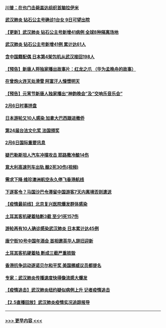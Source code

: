 #### [川普：在也门击毙盖达组织首脑拉伊米](../pages/prog202/a102771528.md?t=02071602) 
#### [武汉肺炎 钻石公主号确诊1台女 9日可望出院](../pages/prog202/a102771518.md?t=02071602) 
#### [【更新】武汉肺炎 钻石公主号新增41病例 全球8种隔离场地](../pages/prog202/a102770740.md?t=02071602) 
#### [武汉肺炎 钻石公主号新增41例 累计达61人](../pages/prog202/a102771486.md?t=02071602) 
#### [含中国籍配偶 日本第4架包机从武汉接回198人](../pages/prog202/a102771472.md?t=02071602) 
#### [【预告】新唐人将独家播出故事片：红龙之爪 （华为孟晚舟的故事）](../pages/prog202/a102767728.md?t=02071602) 
#### [在曾炮火连天处滑雪 阿富汗人憧憬明天](../pages/prog202/a102771290.md?t=02071602) 
#### [【预告】元宵节新唐人独家播出“神韵晚会”及“交响乐音乐会”](../pages/prog202/a102767674.md?t=02071602) 
#### [2月6日时事拼盘](../pages/prog202/a102771225.md?t=02071602) 
#### [日本游轮又10人感染 加拿大巴西跟进撤侨](../pages/prog202/a102771084.md?t=02071602) 
#### [第24届台法文化奖 法国颁奖](../pages/prog202/a102771032.md?t=02071602) 
#### [2月6日国际重要讯息](../pages/prog202/a102770794.md?t=02071602) 
#### [疑巴勒斯坦人汽车冲撞攻击 耶路撒冷酿14伤](../pages/prog202/a102770586.md?t=02071602) 
#### [意大利高速列车出轨 酿2死30伤(视频)](../pages/prog202/a102770762.md?t=02071602) 
#### [需求下降 维珍澳洲航空永久停飞香港航线](../pages/prog202/a102770751.md?t=02071602) 
#### [下逐客令？马国沙巴令滞留中国游客7天内离境否则遣送](../pages/prog202/a102770640.md?t=02071602) 
#### [【疫情最前线】北京复兴医院爆发群体感染](../pages/prog202/a102770602.md?t=02071602) 
#### [土耳其客机硬着陆断3截 至少1死157伤](../pages/prog202/a102770508.md?t=02071602) 
#### [游轮再有10人确诊感染武汉肺炎 日本累计达45例](../pages/prog202/a102770476.md?t=02071602) 
#### [唐宁街10号中国年酒会 首相邀英华人辞旧迎新](../pages/prog202/a102770458.md?t=02071602) 
#### [土耳其客机硬着陆 断成三截严重损毁](../pages/prog202/a102770239.md?t=02071602) 
#### [香港抗争运动逐诺贝尔和平奖 美国挪威议员都提名](../pages/prog202/a102770390.md?t=02071602) 
#### [专家：武汉肺炎传播速度快得像流感大爆发](../pages/prog202/a102770132.md?t=02071602) 
#### [【疫情追击】武汉肺炎纽约疑似病例上升 记者疫情追击](../pages/prog202/a102770000.md?t=02071602) 
#### [【2.5直播回放】武汉肺炎疫情实况追踪报导](../pages/prog202/a102769913.md?t=02071602) 

----
#### [ >>> 更早内容 <<< ](../indexes/prog202-earlier.md)
